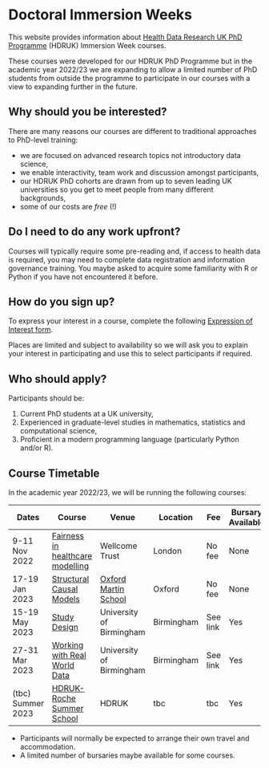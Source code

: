 # Doctoral Immersion Weeks

This website provides information about [Health Data Research UK PhD Programme](https://www.hdruk.ac.uk/careers-in-health-data-science/further-education/phd-programme/) (HDRUK) Immersion Week courses.

These courses were developed for our HDRUK PhD Programme but in the academic year 2022/23 we are expanding to allow a limited number of PhD students from outside the programme to participate in our courses with a view to expanding further in the future.

## Why should you be interested?

There are many reasons our courses are different to traditional approaches to PhD-level training:

- we are focused on advanced research topics not introductory data science,
- we enable interactivity, team work and discussion amongst participants,
- our HDRUK PhD cohorts are drawn from up to seven leading UK universities so you get to meet people from many different backgrounds,
- some of our costs are *free* (!)

## Do I need to do any work upfront?

Courses will typically require some pre-reading and, if access to health data is required, you may need to complete data registration and information governance training. You maybe asked to acquire some familiarity with R or Python if you have not encountered it before.

## How do you sign up?

To express your interest in a course, complete the following [Expression of Interest form](https://forms.gle/WVNmAMLzf1Rx9t4G9).

Places are limited and subject to availability so we will ask you to explain your interest in participating and use this to select participants if required.

## Who should apply?

Participants should be:

1. Current PhD students at a UK university,
2. Experienced in graduate-level studies in mathematics, statistics and computational science,
3. Proficient in a modern programming language (particularly Python and/or R).

## Course Timetable

In the academic year 2022/23, we will be running the following courses:

| Dates | Course | Venue | Location | Fee | Bursary Available | Places | Registration Deadline |
| ----- | ------| ------ | --------- | --- | ---------------- | ------ | --------------------- | 
| 9-11 Nov 2022 |  [Fairness in healthcare modelling](courses/fairness.md) | Wellcome Trust | London | No fee | None | 6 | 15/10/2022 |
| 17-19 Jan 2023 | [Structural Causal Models](courses/causal.md) | [Oxford Martin School](https://www.oxfordmartin.ox.ac.uk/) | Oxford | No fee | None | 9 | 30/11/2022 |
| 15-19 May 2023 | [Study Design](https://www.birmingham.ac.uk/research/data-science/health-data-training/experimental-and-observational-methods.aspx) | University of Birmingham | Birmingham | See link | Yes | 30 | tbc |
| 27-31 Mar 2023 | [Working with Real World Data](https://www.birmingham.ac.uk/research/data-science/health-data-training/health-data-immersion-week-real-world-data.aspx) | University of Birmingham | Birmingham | See link | Yes | 30 | 28/2/2023 |
| (tbc) Summer 2023 | [HDRUK-Roche Summer School](courses/roche.md) | HDRUK | tbc | tbc | Yes | 16 | tbc |

* Participants will normally be expected to arrange their own travel and accommodation. 
* A limited number of bursaries maybe available for some courses.

